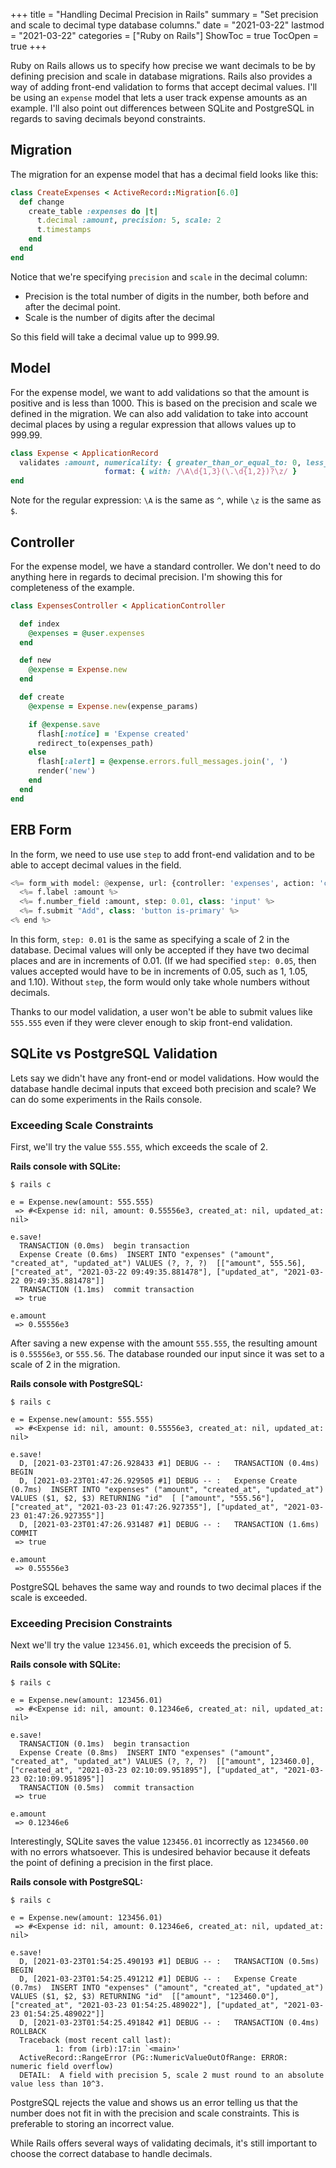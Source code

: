 +++
title = "Handling Decimal Precision in Rails"
summary = "Set precision and scale to decimal type database columns."
date = "2021-03-22"
lastmod = "2021-03-22"
categories = ["Ruby on Rails"]
ShowToc = true
TocOpen = true
+++

Ruby on Rails allows us to specify how precise we want decimals to be by defining precision and scale in database migrations. Rails also provides a way of adding front-end validation to forms that accept decimal values. I'll be using an `expense` model that lets a user track expense amounts as an example. I'll also point out differences between SQLite and PostgreSQL in regards to saving decimals beyond constraints.

## Migration

The migration for an expense model that has a decimal field looks like this:

```rb
class CreateExpenses < ActiveRecord::Migration[6.0]
  def change
    create_table :expenses do |t|
      t.decimal :amount, precision: 5, scale: 2
      t.timestamps
    end
  end
end
```

Notice that we're specifying `precision` and `scale` in the decimal column:
- Precision is the total number of digits in the number, both before and after the decimal point.
- Scale is the number of digits after the decimal

So this field will take a decimal value up to 999.99.

## Model

For the expense model, we want to add validations so that the amount is positive and is less than 1000. This is based on the precision and scale we defined in the migration. We can also add validation to take into account decimal places by using a regular expression that allows values up to 999.99.

```rb
class Expense < ApplicationRecord
  validates :amount, numericality: { greater_than_or_equal_to: 0, less_than: BigDecimal(10**3) },
                     format: { with: /\A\d{1,3}(\.\d{1,2})?\z/ }
end
```

Note for the regular expression: `\A` is the same as `^`, while `\z` is the same as `$`.

## Controller

For the expense model, we have a standard controller. We don't need to do anything here in regards to decimal precision. I'm showing this for completeness of the example.

```rb
class ExpensesController < ApplicationController

  def index
    @expenses = @user.expenses
  end

  def new
    @expense = Expense.new
  end

  def create
    @expense = Expense.new(expense_params)

    if @expense.save
      flash[:notice] = 'Expense created'
      redirect_to(expenses_path)
    else
      flash[:alert] = @expense.errors.full_messages.join(', ')
      render('new')
    end
  end
end
```

## ERB Form

In the form, we need to use use `step` to add front-end validation and to be able to accept decimal values in the field.

```py
<%= form_with model: @expense, url: {controller: 'expenses', action: 'create'} do |f| %>
  <%= f.label :amount %>
  <%= f.number_field :amount, step: 0.01, class: 'input' %>
  <%= f.submit "Add", class: 'button is-primary' %>
<% end %>
```

In this form, `step: 0.01` is the same as specifying a scale of 2 in the database. Decimal values will only be accepted if they have two decimal places and are in increments of 0.01. (If we had specified `step: 0.05`, then values accepted would have to be in increments of 0.05, such as 1, 1.05, and 1.10). Without `step`, the form would only take whole numbers without decimals.

Thanks to our model validation, a user won't be able to submit values like `555.555` even if they were clever enough to skip front-end validation.

## SQLite vs PostgreSQL Validation

Lets say we didn't have any front-end or model validations. How would the database handle decimal inputs that exceed both precision and scale? We can do some experiments in the Rails console.

### Exceeding Scale Constraints

First, we'll try the value `555.555`, which exceeds the scale of 2.

**Rails console with SQLite:**

```
$ rails c

e = Expense.new(amount: 555.555)
 => #<Expense id: nil, amount: 0.55556e3, created_at: nil, updated_at: nil>

e.save!
  TRANSACTION (0.0ms)  begin transaction
  Expense Create (0.6ms)  INSERT INTO "expenses" ("amount", "created_at", "updated_at") VALUES (?, ?, ?)  [["amount", 555.56], ["created_at", "2021-03-22 09:49:35.881478"], ["updated_at", "2021-03-22 09:49:35.881478"]]
  TRANSACTION (1.1ms)  commit transaction
 => true

e.amount
 => 0.55556e3
```

After saving a new expense with the amount `555.555`, the resulting amount is `0.55556e3`, or `555.56`. The database rounded our input since it was set to a scale of 2 in the migration.

**Rails console with PostgreSQL:**

```
$ rails c

e = Expense.new(amount: 555.555)
 => #<Expense id: nil, amount: 0.55556e3, created_at: nil, updated_at: nil>

e.save!
  D, [2021-03-23T01:47:26.928433 #1] DEBUG -- :   TRANSACTION (0.4ms)  BEGIN
  D, [2021-03-23T01:47:26.929505 #1] DEBUG -- :   Expense Create (0.7ms)  INSERT INTO "expenses" ("amount", "created_at", "updated_at") VALUES ($1, $2, $3) RETURNING "id"  [ ["amount", "555.56"], ["created_at", "2021-03-23 01:47:26.927355"], ["updated_at", "2021-03-23 01:47:26.927355"]]
  D, [2021-03-23T01:47:26.931487 #1] DEBUG -- :   TRANSACTION (1.6ms)  COMMIT
 => true

e.amount
 => 0.55556e3
```

PostgreSQL behaves the same way and rounds to two decimal places if the scale is exceeded.

### Exceeding Precision Constraints

Next we'll try the value `123456.01`, which exceeds the precision of 5.

**Rails console with SQLite:**

```
$ rails c

e = Expense.new(amount: 123456.01)
 => #<Expense id: nil, amount: 0.12346e6, created_at: nil, updated_at: nil>

e.save!
  TRANSACTION (0.1ms)  begin transaction
  Expense Create (0.8ms)  INSERT INTO "expenses" ("amount", "created_at", "updated_at") VALUES (?, ?, ?)  [["amount", 123460.0], ["created_at", "2021-03-23 02:10:09.951895"], ["updated_at", "2021-03-23 02:10:09.951895"]]
  TRANSACTION (0.5ms)  commit transaction
 => true

e.amount
 => 0.12346e6
```

Interestingly, SQLite saves the value `123456.01` incorrectly as `1234560.00` with no errors whatsoever. This is undesired behavior because it defeats the point of defining a precision in the first place.

**Rails console with PostgreSQL:**

```
$ rails c

e = Expense.new(amount: 123456.01)
 => #<Expense id: nil, amount: 0.12346e6, created_at: nil, updated_at: nil>

e.save!
  D, [2021-03-23T01:54:25.490193 #1] DEBUG -- :   TRANSACTION (0.5ms)  BEGIN
  D, [2021-03-23T01:54:25.491212 #1] DEBUG -- :   Expense Create (0.7ms)  INSERT INTO "expenses" ("amount", "created_at", "updated_at") VALUES ($1, $2, $3) RETURNING "id"  [["amount", "123460.0"], ["created_at", "2021-03-23 01:54:25.489022"], ["updated_at", "2021-03-23 01:54:25.489022"]]
  D, [2021-03-23T01:54:25.491842 #1] DEBUG -- :   TRANSACTION (0.4ms)  ROLLBACK
  Traceback (most recent call last):
          1: from (irb):17:in `<main>'
  ActiveRecord::RangeError (PG::NumericValueOutOfRange: ERROR:  numeric field overflow)
  DETAIL:  A field with precision 5, scale 2 must round to an absolute value less than 10^3.
```

PostgreSQL rejects the value and shows us an error telling us that the number does not fit in with the precision and scale constraints. This is preferable to storing an incorrect value.

While Rails offers several ways of validating decimals, it's still important to choose the correct database to handle decimals.
